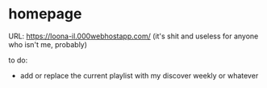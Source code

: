 # homepage

URL: https://loona-il.000webhostapp.com/
(it's shit and useless for anyone who isn't me, probably)

to do:
- add or replace the current playlist with my discover weekly or whatever
